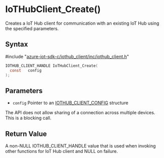 # IoTHubClient_Create()

Creates a IoT Hub client for communication with an existing IoT Hub using the specified parameters.

## Syntax

\#include "[azure-iot-sdk-c/iothub_client/inc/iothub_client.h](../iot-c-ref-iothub-client-h.md)"  
```C
IOTHUB_CLIENT_HANDLE IoTHubClient_Create(
  const   config
);
```

## Parameters
* `config` Pointer to an [IOTHUB_CLIENT_CONFIG](../iot-c-ref-iothub-client-core-common-h.md#iothub_client_config) structure

The API does not allow sharing of a connection across multiple devices. This is a blocking call.

## Return Value
A non-NULL IOTHUB_CLIENT_HANDLE value that is used when invoking other functions for IoT Hub client and NULL on failure.


